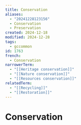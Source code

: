 ```yaml
---
title: Conservation
aliases:
  - "20241228123156"
  - Conservation
  - Preservation
created: 2024-12-18
modified: 2024-12-28
tags:
  - gccommon
id: 1763
french:
  - Conservation
narrowerTerm:
  - "[[Heritage conservation]]"
  - "[[Nature conservation]]"
  - "[[Resources conservation]]"
relatedTerm:
  - "[[Recycling]]"
  - "[[Restoration]]"
---
```

# Conservation
